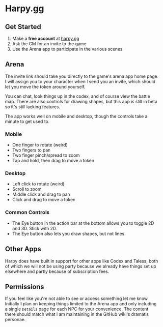 # Harpy.gg

## Get Started
1. Make a **free account** at [harpy.gg](harpy.gg)
1. Ask the GM for an invite to the game
1. Use the Arena app to participate in the various scenes

## Arena
The invite link should take you directly to the game's arena app home page. I will assign you to your character when I send you an invite, which should let you move the token around yourself.

You can chat, look things up in the codex, and of course view the battle map. There are also controls for drawing shapes, but this app is still in beta so it's still lacking features.

The app works well on mobile and desktop, though the controls take a minute to get used to.

### Mobile
- One finger to rotate (weird)
- Two fingers to pan
- Two finger pinch/spread to zoom
- Tap and hold, then drag to move a token

### Desktop
- Left click to rotate (weird)
- Scroll to zoom
- Middle click and drag to pan
- Click and drag to move a token

### Common Controls
- The Eye button in the action bar at the bottom allows you to toggle 2D and 3D. Stick with 2D.
- The Eye button also lets you draw shapes, but not lines

## Other Apps
Harpy does have built in support for other apps like Codex and Taless, both of which we will not be using party because we already have things set up elsewhere and partly because of subscription fees.

## Permissions
If you feel like you're not able to see or access something let me know. Initially I plan on keeping things limited to the Arena app and only including a single `Details` page for each NPC for your convenience. The content there should match what I am maintaining in the GitHub wiki's dramatis personae.
